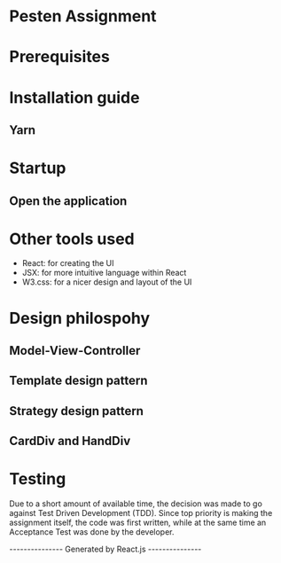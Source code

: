 # Pesten Assignment
# Prerequisites
# Installation guide
## Yarn
# Startup
## Open the application
# Other tools used
- React: for creating the UI
- JSX: for more intuitive language within React
- W3.css: for a nicer design and layout of the UI
# Design philospohy
## Model-View-Controller
## Template design pattern
## Strategy design pattern
## CardDiv and HandDiv
# Testing
Due to a short amount of available time, the decision was made to go against Test Driven Development (TDD). Since top priority is making the assignment itself, the code was first written, while at the same time an Acceptance Test was done by the developer.

--------------- Generated by React.js ---------------
